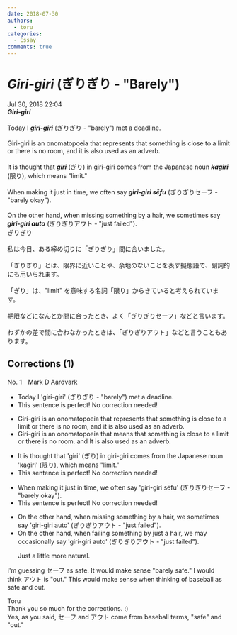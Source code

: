 ```yaml
---
date: 2018-07-30
authors:
  - toru
categories:
  - Essay
comments: true
---
```


# <strong><em>Giri-giri</strong></em> (ぎりぎり - "Barely")
<div class="date">Jul 30, 2018 22:04</div>
<div id="post"><div id="body_show_ori">
<strong><em>Giri-giri</strong></em><br/><br/>Today I <strong><em>giri-giri</em></strong> (ぎりぎり - "barely") met a deadline.<br/><br/>Giri-giri is an onomatopoeia that represents that something is close to a limit or there is no room, and it is also used as an adverb.<br/><br/>It is thought that <strong><em>giri</em></strong> (ぎり) in giri-giri comes from the Japanese noun <strong><em>kagiri</em></strong> (限り), which means "limit."<br/><br/>When making it just in time, we often say <strong><em>giri-giri sēfu</em></strong> (ぎりぎりセーフ - "barely okay").<br/><br/>On the other hand, when missing something by a hair, we sometimes say <strong><em>giri-giri auto</em></strong> (ぎりぎりアウト - "just failed").
</div></div>

<!-- more -->

<div id="post_ja"><div id="body_show_mo">
ぎりぎり<br/><br/>私は今日、ある締め切りに「ぎりぎり」間に合いました。<br/><br/>「ぎりぎり」とは、限界に近いことや、余地のないことを表す擬態語で、副詞的にも用いられます。<br/><br/>「ぎり」は、"limit" を意味する名詞「限り」からきていると考えられています。<br/><br/>期限などになんとか間に合ったとき、よく「ぎりぎりセーフ」などと言います。<br/><br/>わずかの差で間に合わなかったときは、「ぎりぎりアウト」などと言うこともあります。
</div></div>

## Corrections (1)
<div id="block"><div class="first_name"> No. 1　<span class="just_name">Mark D Aardvark</span></div><div id="block2">
<ul class="correction_field">
<li class="incorrect">Today I 'giri-giri' (ぎりぎり - "barely") met a deadline.</li>
<li class="corrected perfect">This sentence is perfect! No correction needed!</li>
</ul>
<ul class="correction_field">
<li class="incorrect">Giri-giri is an onomatopoeia that represents that something is close to a limit or there is no room, and it is also used as an adverb.</li>
<li class="corrected correct">
Giri-giri is an onomatopoeia that <span class="f_blue">means</span> <span class="sline">that</span> something is close to a limit or there is no room<span class="f_blue">.</span> <span class="sline">and</span> It is also used as an adverb.
</li>
</ul>
<ul class="correction_field">
<li class="incorrect">It is thought that 'giri' (ぎり) in giri-giri comes from the Japanese noun 'kagiri' (限り), which means "limit."</li>
<li class="corrected perfect">This sentence is perfect! No correction needed!</li>
</ul>
<ul class="correction_field">
<li class="incorrect">When making it just in time, we often say 'giri-giri sēfu' (ぎりぎりセーフ - "barely okay").</li>
<li class="corrected perfect">This sentence is perfect! No correction needed!</li>
</ul>
<ul class="correction_field">
<li class="incorrect">On the other hand, when missing something by a hair, we sometimes say 'giri-giri auto' (ぎりぎりアウト - "just failed").</li>
<li class="corrected correct">
On the other hand, when <span class="f_blue">failing</span> something by <span class="f_blue">just</span> a hair,<span class="f_blue"> we may occasionally </span>say 'giri-giri auto' (ぎりぎりアウト - "just failed").
<p class="correction_comment">Just a little more natural.</p>
</li>
</ul>
<p class="comment_small">
 I'm guessing セーフ as safe.   It would make sense "barely safe." I would think アウト is "out."  This would make sense when thinking of baseball as safe and out.
</p>

</div><div class="name"><span class="just_name">Toru</span><br>
Thank you so much for the corrections. :)<br/>Yes, as you said, セーフ and アウト come from baseball terms, "safe" and "out."
</div>
</div>
